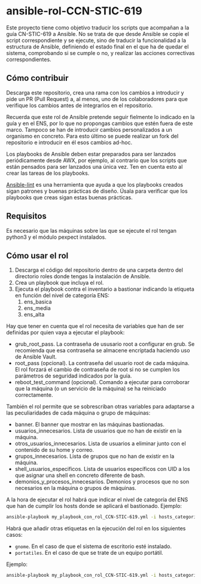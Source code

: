 # ansible-rol-CCN-STIC-619

Este proyecto tiene como objetivo traducir los scripts que acompañan a la guía CN-STIC-619 a Ansible. No se trata de que desde Ansible se copie el script correspondiente y se ejecute, sino de traducir la funcionalidad a la estructura de Ansible, definiendo el estado final en el que ha de quedar el sistema, comprobando si se cumple o no, y realizar las acciones correctivas correspondientes.

## Cómo contribuir

Descarga este repositorio, crea una rama con los cambios a introducir y pide un PR (Pull Request) a, al menos, uno de los colaboradores para que verifique los cambios antes de integrarlos en el repositorio.

Recuerda que este rol de Ansible pretende seguir fielmente lo indicado en la guía y en el ENS, por lo que no propongas cambios que estén fuera de este marco. Tampoco se han de introducir cambios personalizados a un organismo en concreto. Para esto último se puede realizar un fork del repositorio e introducir en él esos cambios ad-hoc.

Los playbooks de Ansible deben estar preparados para ser lanzados periódicamente desde AWX, por ejemplo, al contrario que los scripts que están pensados para ser lanzados una única vez. Ten en cuenta esto al crear las tareas de los playbooks.

[Ansible-lint](https://ansible-lint.readthedocs.io/) es una herramienta que ayuda a que los playbooks creados sigan patrones y buenas prácticas de diseño. Úsala para verificar que los playbooks que creas sigan estas buenas prácticas.

## Requisitos

Es necesario que las máquinas sobre las que se ejecute el rol tengan python3 y el módulo pexpect instalados.

## Cómo usar el rol

1. Descarga el código del repositorio dentro de una carpeta dentro del directorio roles donde tengas la instalación de Ansible.
2. Crea un playbook que incluya el rol.
3. Ejecuta el playbook contra el inventario a bastionar indicando la etiqueta en función del nivel de categoría ENS:
   1. ens_basica
   2. ens_media
   3. ens_alta

Hay que tener en cuenta que el rol necesita de variables que han de ser definidas por quien vaya a ejecutar el playbook:
* grub_root_pass. La contraseña de ususario root a configurar en grub. Se recomienda que esa contraseña se almacene encriptada haciendo uso de Ansible Vault.
* root_pass (opcional). La contraseña del usuario root de cada máquina. El rol forzará el cambio de contraseña de root si no se cumplen los parámetros de seguridad indicados por la guía.
* reboot_test_command (opcional). Comando a ejecutar para corroborar que la máquina (o un servicio de la máquina) se ha reiniciado correctamente.

También el rol permite que se sobrescriban otras variables para adaptarse a las peculiaridades de cada máquina o grupo de máquinas:
* banner. El banner que mostrar en las máquinas bastionadas.
* usuarios_innecesarios. Lista de usuarios que no han de existir en la máquina.
* otros_usuarios_innecesarios. Lista de usuarios a eliminar junto con el contenido de su home y correo.
* grupos_innecesarios. Lista de grupos que no han de existir en la máquina.
* shell_usuarios_especificos. Lista de usuarios específicos con UID a los que asignar una shell en concreto diferente de bash.
* demonios_y_procesos_innecesarios. Demonios y procesos que no son necesarios en la máquina o grupos de máquinas.


A la hora de ejecutar el rol habrá que indicar el nivel de categoría del ENS que han de cumplir los hosts donde se aplicará el bastionado. Ejemplo:

```bash
ansible-playbook my_playbook_con_rol_CCN-STIC-619.yml -i hosts_categoria_media_ENS --tag ens_media
```
Habrá que añadir otras etiquetas en la ejecución del rol en los siguientes casos:
* `gnome`. En el caso de que el sistema de escritorio esté instalado.
* `portatiles`. En el caso de que se trate de un equipo portátil.

Ejemplo:
```bash
ansible-playbook my_playbook_con_rol_CCN-STIC-619.yml -i hosts_categoria_media_ENS --tag ens_media,gnome,portatiles
```
